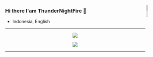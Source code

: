 </p>
<img align="right" width="10%" src="https://i0.hdslb.com/bfs/new_dyn/ee5bab703ab2c3950909fbb28756674d586631367.gif" width="100"/>
<p>

### Hi there I'am ThunderNightFire 👋
- Indonesia, English

---

</p>
<p align="center">
<img align="center" src="https://github-widgetbox.vercel.app/api/profile?username=ThunderNightFire&theme=dark&data=repositories,stars,commits">
</p>

<p align="center">
<img align="center" src="https://github-widgetbox.vercel.app/api/skills?software=windows,vscode,html&includeNames=true&theme=dark">
</p>

---
